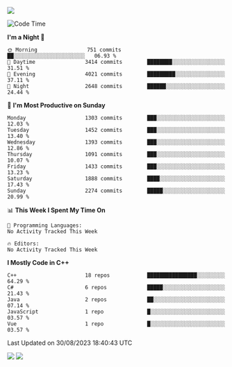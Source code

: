 ![](https://komarev.com/ghpvc/?username=lilpidgey&color=red)
<!--START_SECTION:waka-->
![Code Time](http://img.shields.io/badge/Code%20Time-1%2C491%20hrs%2018%20mins-blue)

**I'm a Night 🦉** 

```text
🌞 Morning                751 commits         ██░░░░░░░░░░░░░░░░░░░░░░░   06.93 % 
🌆 Daytime                3414 commits        ████████░░░░░░░░░░░░░░░░░   31.51 % 
🌃 Evening                4021 commits        █████████░░░░░░░░░░░░░░░░   37.11 % 
🌙 Night                  2648 commits        ██████░░░░░░░░░░░░░░░░░░░   24.44 % 
```
📅 **I'm Most Productive on Sunday** 

```text
Monday                   1303 commits        ███░░░░░░░░░░░░░░░░░░░░░░   12.03 % 
Tuesday                  1452 commits        ███░░░░░░░░░░░░░░░░░░░░░░   13.40 % 
Wednesday                1393 commits        ███░░░░░░░░░░░░░░░░░░░░░░   12.86 % 
Thursday                 1091 commits        ███░░░░░░░░░░░░░░░░░░░░░░   10.07 % 
Friday                   1433 commits        ███░░░░░░░░░░░░░░░░░░░░░░   13.23 % 
Saturday                 1888 commits        ████░░░░░░░░░░░░░░░░░░░░░   17.43 % 
Sunday                   2274 commits        █████░░░░░░░░░░░░░░░░░░░░   20.99 % 
```


📊 **This Week I Spent My Time On** 

```text
💬 Programming Languages: 
No Activity Tracked This Week

🔥 Editors: 
No Activity Tracked This Week
```

**I Mostly Code in C++** 

```text
C++                      18 repos            ████████████████░░░░░░░░░   64.29 % 
C#                       6 repos             █████░░░░░░░░░░░░░░░░░░░░   21.43 % 
Java                     2 repos             ██░░░░░░░░░░░░░░░░░░░░░░░   07.14 % 
JavaScript               1 repo              █░░░░░░░░░░░░░░░░░░░░░░░░   03.57 % 
Vue                      1 repo              █░░░░░░░░░░░░░░░░░░░░░░░░   03.57 % 
```




 Last Updated on 30/08/2023 18:40:43 UTC
<!--END_SECTION:waka-->
![](https://hit.yhype.me/github/profile?user_id=42968544)
![](https://komarev.com/ghpvc/?lilpidgey)
